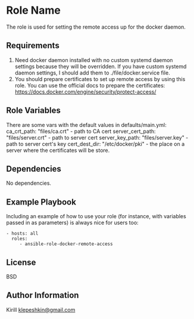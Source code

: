 Role Name
=========

The role is used for setting the remote access up for the docker daemon.

Requirements
------------

1. Need docker daemon installed with no custom systemd daemon settings because they will be overridden. 
   If you have custom systemd daemon settings, I should add them to ./file/docker.service file. 
2. You should prepare certificates to set up remote access by using this role. 
   You can use the official docs to prepare the certificates: https://docs.docker.com/engine/security/protect-access/

Role Variables
--------------

There are some vars with the default values in defaults/main.yml:
ca_crt_path: "files/ca.crt" - path to CA cert
server_cert_path: "files/server.crt" - path to server cert
server_key_path: "files/server.key" -  path to server cert's key
cert_dest_dir: "/etc/docker/pki" - the place on a server where the certificates will be store.

Dependencies
------------

No dependencies.

Example Playbook
----------------

Including an example of how to use your role (for instance, with variables passed in as parameters) is always nice for users too:

    - hosts: all
      roles:
         - ansible-role-docker-remote-access

License
-------

BSD

Author Information
------------------

Kirill klepeshkin@gmail.com
